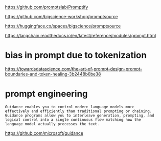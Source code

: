 

https://github.com/promptslab/Promptify


https://github.com/bigscience-workshop/promptsource

https://huggingface.co/spaces/bigscience/promptsource

https://langchain.readthedocs.io/en/latest/reference/modules/prompt.html

# bias in prompt due to tokenization

https://towardsdatascience.com/the-art-of-prompt-design-prompt-boundaries-and-token-healing-3b2448b0be38

# prompt engineering

```
Guidance enables you to control modern language models more effectively and efficiently than traditional prompting or chaining. Guidance programs allow you to interleave generation, prompting, and logical control into a single continuous flow matching how the language model actually processes the text.
```

https://github.com/microsoft/guidance


